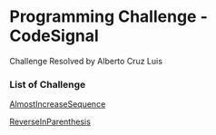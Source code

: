 # Programming Challenge - CodeSignal
Challenge Resolved by Alberto Cruz Luis

### List of Challenge

[AlmostIncreaseSequence](./AlmostIncreaseSequence.cpp)

[ReverseInParenthesis](./ReverseInParenthesis.cpp)
